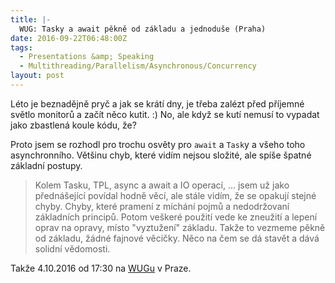 ```yaml
---
title: |-
  WUG: Tasky a await pěkně od základu a jednoduše (Praha)
date: 2016-09-22T06:48:00Z
tags:
  - Presentations &amp; Speaking
  - Multithreading/Parallelism/Asynchronous/Concurrency
layout: post
---
```

Léto je beznadějně pryč a jak se krátí dny, je třeba zalézt před příjemné světlo monitorů a začít něco kutit. :) No, ale když se kutí nemusí to vypadat jako zbastlená koule kódu, že?

<!-- excerpt -->

Proto jsem se rozhodl pro trochu osvěty pro `await` a `Task`y a všeho toho asynchronního. Většinu chyb, které vidím nejsou složité, ale spíše špatné základní postupy.

> Kolem Tasku, TPL, async a await a IO operací, ... jsem už jako přednášející povídal hodně věcí, ale stále vidím, že se opakují stejné chyby. Chyby, které pramení z míchání pojmů a nedodržovaní základních principů. Potom veškeré použití vede ke zneužití a lepení oprav na opravy, místo "vyztužení" základu. Takže to vezmeme pěkně od základu, žádné fajnové věcičky. Něco na čem se dá stavět a dává solidní vědomosti. 

Takže 4.10.2016 od 17:30 na [WUGu][1] v Praze.

[1]: http://wug.cz/praha/akce/760-Tasky-a-await-pekne-od-zakladu-a-jednoduse